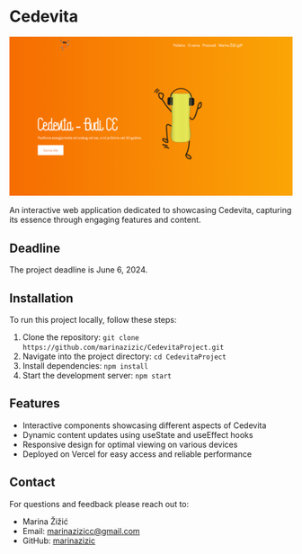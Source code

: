 # Cedevita

![Cedevita](src/Components/imgs/image.png)

An interactive web application dedicated to showcasing Cedevita, capturing its essence through engaging features and content.

## Deadline

The project deadline is June 6, 2024.

## Installation

To run this project locally, follow these steps:

1. Clone the repository: `git clone https://github.com/marinazizic/CedevitaProject.git`
2. Navigate into the project directory: `cd CedevitaProject`
3. Install dependencies: `npm install`
4. Start the development server: `npm start`

## Features

- Interactive components showcasing different aspects of Cedevita
- Dynamic content updates using useState and useEffect hooks
- Responsive design for optimal viewing on various devices
- Deployed on Vercel for easy access and reliable performance

## Contact

For questions and feedback please reach out to:

- Marina Žižić
- Email: marinazizicc@gmail.com
- GitHub: [marinazizic](https://github.com/marinazizic)
